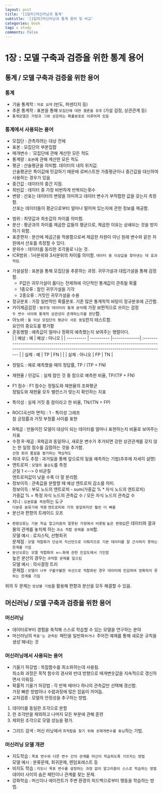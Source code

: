 ```yaml
---
layout: post
title: '[1일차]머신러닝과 통계'
subtitle: '[1일차]머신러닝과 통계 용어 및 비교'
categories: book
tags : study
comments: False
---
```


# 1장 : 모델 구축과 검증을 위한 통계 용어

## 통계 / 모델 구축과 검증을 위한 용어

### 통계
 - 기술 통계학 : `자료 요약` (빈도, 퍼센티지 등)
 - 추론 통계학 : 표본을 통해 `모집단에 대한 결론을 유추` (가설 검정, 상관관계 등)
 - `통계모델은 가정과 그와 상응하는 확률분포로 이루어져 있음`
 
### 통계에서 사용되는 용어
 - 모집단 : 관측하려는 대상 전체
 - 표본 : 모집단의 부분집합
 - 매개변수 : `모집단에 관해 계산한 모든 척도
 - 통계량 : `표본`에 관해 계산한 모든 척도
 - 평균 : 산술평균을 의미함. 데이터의 내의 위치값.  
            산술평균은 특이값에 민감하기 때문에 로버스트한 가중평균이나 중간값을 대신하여  
	사용하는 경우가 있음
 - 중간값 : 데이터의 중간 지점.
 - 최빈값 : 데이터 중 가장 비번하게 반복되는횟수
 - 변량 : 산포는 데이터의 변량을 의미하고 데이터 변수가 부적합한 값을 갖는지 측정함.  
산포는 데이터들이 평균으로부터 얼마나 떨어져 있는지에 관한 정보를 제공함.
+ 범위 : 최댓값과 최솟값의 차이를 의미함.
+ 분산 : 평균과의 차이를 제곱한 값들의 평균으로, 제곱한 이유는 상쇄되는 것을 방지하기 위함.
+ 표준편차 : 분산에 제곱근을 적용함으로써 제곱한 차원이 아닌 원래 변수와 같은 차원에서 산포를 측정할 수 있다.
+ 분위수 : 데이터를 동리한 조각들로 나눈 것.
+ ICR범위 : 1사분위와 3사분위의 차이를 의미함. `데이터 중 이상값을 찾아낸는 데 효과적임`.
 - 가설설정 : 표본을 통해 모집단을 추론하는 과정. 귀무가설과 대립가설을 통해 검정함.  
	  + P값은 귀무가설이 옳다는 전제하에 극단적인 통계값이 관측될 확률  
	  + 1종오류 : 참인 귀무가설을 기각  
	  + 2종오류 : 거짓인 귀무가설을 수용
 - 정규분포 : 가장 일반적인 확률분포. 기존 많은 통계학적 바탕이 정규분포에 근간함.
 - 카이제곱검정 : `범주형 데이터의 통계 분석`에 가장 보편적으로 쓰이는 검정  
		`두 변수 사이에 통계적 상관성이 존재하는지를 판단`함.
 - 아노바 : `둘 이상 모집단의 평균이 서로 동일`한지 테스트함.  
	  요인의 중요도를 평가함
 - 혼동행렬 : 예측값이 얼마나 정확히 예측했는지 보여주는 행렬이다.  
|             | 예상 : 예 | 예상 : 아니오 |
| ---------- | ---------- |--------------|
 :-------------------------------------------------------------------------------------------------------------------------------------------------------------- |
| 실제 : 예 | TP | FN |                                                                                                                                                    |
| 실제 : 아니오 | FP | TN |
                                                                                                                                                  
+ 정밀도 : 예로 예측했을 때의 정답률, TP / (TP + FN)
+ 재현율 / 민감도 : 실제 참인 것 중 참으로 예측한 비율, TP/(TP + FN)
+ F1 점수 : F1 점수는 정밀도와 재현율의 조화평균  
정밀도와 재현율 모두 밸런스가 맞는지 확인하는 지표

+ 특이성 : 실제 거짓 중 참이라고 한 비율, TN/(TN + FP)
+ ROC(곡선하 면적) : 1 - 특이성 그래프  
참 긍정률과 거짓 부정률 사이를 표현 
 - R제곱 : 만들어진 모델이 대상이 되는 데이터를 얼마나 표현하는지 비율로 보여주는 지표
 - 수정 R-제곱 : R제곱과 동일하나, 새로운 변수가 추가되면 강한 상관관계를 갖지 않는 한 일정 점수를 감점하는 것을 추가함.  
`선형 회귀 품질을 평가하는 핵심척도`
 - 최대 우도 추정 : 과거일을 통해 앞으로의 일을 예측하는 기법(추후에 자세히 설명)
 - 엔트로피 : `모델의 불순도`를 측정  
균질 1 <--> 0 비균질  
엔트로피값이 낮을 수록 더 잘 분리함.
 - 정보이득 : 관축값을 분할할 때 예상 엔트로피 감소를 의미.  
정보이득 : 부모 노드의 엔트로피 - sum(가중값 % * 자식 노드의 엔트로피)  
가중값 % = 특정 자식 노드의 관측값 수 / 모든 자식 노드의 관측값 수
 - 지니 : `오분류를 측정`하는 도구  
`다분류 뷴류기에 적용`
`엔트로피와 거의 동일하지만 훨씬 더 빠름`
 - 분산과 편향의 트레이드 오프  
+ `편향오류는 기본 학습 알고리즘의 잘못된 가정에서 비롯됨`
`높은 편향값`은 데이터와 결과물의 관계를 놓치제 하는 `과소 적합 문제를 초래`함.  
모델 예시 : 로지스틱, 선형회귀  
문제점 : `모델 적합화가 단순히 직선만으로 이뤄지므로 기본 데이터를 잘 근사하지 못하는 한계를 가짐`
+ `분산오류는 모델 적합화의 ㅂㄴ화에 관한 민감도에서 기인함`  
높은 분산의 경우는 `과적합 문제를 일으킴`  
모델 예시 : 의사결정 트리  
문제점 : `모델이 너무 구불구불한 곡선으로 적합화된 경우 데이터에 민감하여 정확하지 못하는 한계를 가짐`  

위의 두 문제는 `앙상블 기법`을 활용해 편향과 분산을 모두 해결할 수 있음.  

## 머신러닝 / 모델 구축과 검증을 위한 용어

### 머신러닝
 - 데이터로부터 경험을 축적해 스스로 학습할 수 있는 모델을 연구하는 분야
 - 머신러닝의 `목표'는 관측된 `패턴을 일반화`하거나 `주어진 예제를 통해 새로운 규칙을 생성`해내는 것

### 머신러닝에서 사용되는 용어
 - 기울기 하강법 : 목접함수를 최소화하는데 사용됨.  
최소화 과정은 목적 함수의 경사와 반대 방향으로 매개변숫값을 지속적으로 갱신하면서 이뤄짐.
 - 확률적 기울기 하강법 : 각 반복 때마다 하나의 관측값만 선택해 갱신함.  
가장 빠른 방법이나 수렴과정에 많은 잡음이 끼어듬.
 - 교차검증 : 모델의 안정성을 추구하는 방법.  
1. 데이터를 동일한 조각으로 분할  
2. 한 조각만을 제외하고 나머지 모든 부분에 관해 훈련  
3. 제외된 조각으로 모델 성능을 평가.

 - 그리드 검색 : 머신 러닝에서 `최적합을 찾기 위해 초매개변수를 튜닝`하는 기법.

### 머신러닝 모델 개관
 - 지도학습 : `목표 변수와 다른 변수 간의 관계를 머신이 학습하도록 가르치는 방법`  
모델 예시 : 분류문제, 회귀문제, 렌덤포레스트 등
- 비지도 학습 : `지도나 목표 변수를 설정하는 과정 없이 알고리즘이 스스로 학습하는 방법`  
데이터 사이의 숨은 패턴이나 관계를 찾는 문제.
 - 강화학습 : 머신이나 에이전트가 주변 환경의 피드백으로부터 행동을 학습하는 방법.